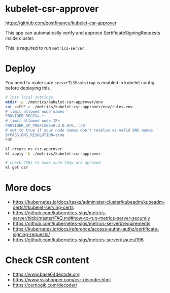 
# kubelet-csr-approver

https://github.com/postfinance/kubelet-csr-approver

This app can automatically verify and approce SertificateSigningReuqests inside cluster.

This is required to run `metrics-server`.

# Deploy

You need to make sure `serverTLSBootstrap` is enabled in kubelet config before deploying this.

```bash
# Init local settings
mkdir -p ./metrics/kubelet-csr-approver/env
cat <<EOF > ./metrics/kubelet-csr-approver/env/rules.env
# limit allowed node names
PROVIDER_REGEX=.*
# limit allowed node IPs
PROVIDER_IP_PREFIXES=0.0.0.0/0,::/0
# set to true if your node names don't resolve as valid DNS names
BYPASS_DNS_RESOLUTION=true
EOF

kl create ns csr-approver
kl apply -k ./metrics/kubelet-csr-approver

# check CSRs to make sure they are aproved
kl get csr
```

# More docs

- https://kubernetes.io/docs/tasks/administer-cluster/kubeadm/kubeadm-certs/#kubelet-serving-certs
- https://github.com/kubernetes-sigs/metrics-server/blob/master/FAQ.md#how-to-run-metrics-server-securely
- https://github.com/kubernetes-sigs/metrics-server#requirements
- https://kubernetes.io/docs/reference/access-authn-authz/certificate-signing-requests/
- https://github.com/kubernetes-sigs/metrics-server/issues/196

# Check CSR content

- https://www.base64decode.org
- https://www.sslshopper.com/csr-decoder.html
- https://certlogik.com/decoder/
